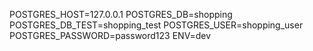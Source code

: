 POSTGRES_HOST=127.0.0.1
POSTGRES_DB=shopping
POSTGRES_DB_TEST=shopping_test
POSTGRES_USER=shopping_user
POSTGRES_PASSWORD=password123
ENV=dev